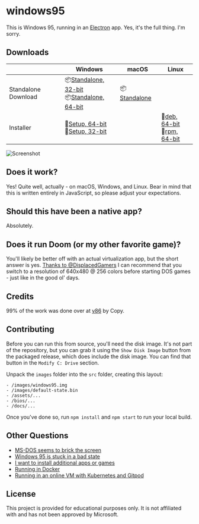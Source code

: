 # windows95

This is Windows 95, running in an [Electron](https://electronjs.org/) app. Yes, it's the full thing. I'm sorry.

## Downloads
|  | Windows | macOS | Linux |
|---------------------|-----------------------------------------------------------------------------------------------------------------------------------------------------------------------------------------------------------------------------------------------------------------------------|---------------------------------------------------------------------------------------------------------------|---------------------------------------------------------------------------------------------------------------------------------------------------------------------------------------------------------------------------------------------|
| Standalone Download | 📦[Standalone, 32-bit](https://github.com/felixrieseberg/windows95/releases/download/v2.2.0/windows95-2.2.0-win32-standalone-ia32.zip) <br /> 📦[Standalone, 64-bit](https://github.com/felixrieseberg/windows95/releases/download/v2.2.0/windows95-2.2.0-win32-standalone-x64.zip)  | 📦[Standalone](https://github.com/felixrieseberg/windows95/releases/download/v2.2.0/windows95-macos-2.2.0.zip) |  |
| Installer | 💽[Setup, 64-bit](https://github.com/felixrieseberg/windows95/releases/download/v2.2.0/windows95-2.2.0-setup-win32-x64.exe) <br /> 💽[Setup, 32-bit](https://github.com/felixrieseberg/windows95/releases/download/v2.2.0/windows95-2.2.0-setup-win32-ia32.exe)  |  |  💽[deb, 64-bit](https://github.com/felixrieseberg/windows95/releases/download/v2.2.0/windows95-linux-2.2.0_amd64.deb) <br /> 💽[rpm, 64-bit](https://github.com/felixrieseberg/windows95/releases/download/v2.2.0/windows95-linux-2.2.0.x86_64.rpm) |

![Screenshot](https://user-images.githubusercontent.com/1426799/44532591-4ceb3680-a6a8-11e8-8c2c-bc29f3bfdef7.png)

## Does it work?
Yes! Quite well, actually - on macOS, Windows, and Linux. Bear in mind that this is written entirely in JavaScript, so please adjust your expectations.

## Should this have been a native app?
Absolutely.

## Does it run Doom (or my other favorite game)?
You'll likely be better off with an actual virtualization app, but the short answer is yes. [Thanks to
@DisplacedGamers](https://youtu.be/xDXqmdFxofM) I can recommend that you switch to a resolution of
640x480 @ 256 colors before starting DOS games - just like in the good ol' days.

## Credits

99% of the work was done over at [v86](https://github.com/copy/v86/) by Copy.

## Contributing

Before you can run this from source, you'll need the disk image. It's not part of the
repository, but you can grab it using the `Show Disk Image` button from the packaged
release, which does include the disk image. You can find that button in the
`Modify C: Drive` section.

Unpack the `images` folder into the `src` folder, creating this layout:

```
- /images/windows95.img
- /images/default-state.bin
- /assets/...
- /bios/...
- /docs/...
```

Once you've done so, run `npm install` and `npm start` to run your local build.

## Other Questions

 * [MS-DOS seems to brick the screen](./HELP.md#ms-dos-seems-to-brick-the-screen)
 * [Windows 95 is stuck in a bad state](./HELP.md#windows-95-is-stuck-in-a-bad-state)
 * [I want to install additional apps or games](./HELP.md#i-want-to-install-additional-apps-or-games)
 * [Running in Docker](./docs/docker-instructions.md)
 * [Running in an online VM with Kubernetes and Gitpod](./docs/docker-kubernetes-gitpod.md)

## License

This project is provided for educational purposes only. It is not affiliated with and has
not been approved by Microsoft.
